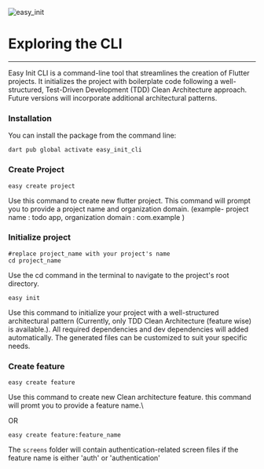 
![easy_init](https://github.com/Vineeth-Kolichal/easy_init_cli/assets/92266542/1e82177d-f4f0-4b51-bbf2-856616ed2a1f)


# Exploring the CLI
---
Easy Init CLI is a command-line tool that streamlines the creation of Flutter projects. It initializes the project with boilerplate code following a well-structured, Test-Driven Development (TDD) Clean Architecture approach. Future versions will incorporate additional architectural patterns.
### Installation
You can install the package from the command line:
```shell
dart pub global activate easy_init_cli
```

### Create Project
```shell
easy create project
```
Use this command to create new flutter project. This command will prompt you to provide a project name and organization domain. 
 (example- project name : todo app, organization domain : com.example )
### Initialize project
```shell
#replace project_name with your project's name
cd project_name
```
Use the cd command in the terminal to navigate to the project's root directory.
```shell
easy init
```
Use this command to initialize your project with a well-structured architectural pattern (Currently, only TDD Clean Architecture (feature wise) is available.). All required dependencies and dev dependencies will added automatically. The generated files can be customized to suit your specific needs.

### Create feature
```shell
easy create feature
```
Use this command to create new Clean architecture feature. this command will promt you to provide a feature name.\

OR 

```shell
easy create feature:feature_name

```
The ```screens``` folder will contain authentication-related screen files if the feature name is either 'auth' or 'authentication'





